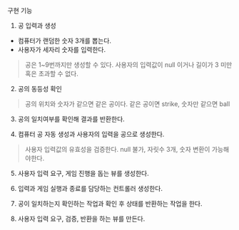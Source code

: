 


구현 기능 
1. 공 입력과 생성
- 컴퓨터가 랜덤한 숫자 3개를 뽑는다. 
- 사용자가 세자리 숫자를 입력한다.
> 공은 1~9번까지만 생성할 수 있다.
> 사용자의 입력값이 null 이거나 길이가 3 미만 혹은 초과할 수 없다.

2. 공의 동등성 확인
> 공의 위치와 숫자가 같으면 같은 공이다. 
> 같은 공이면 strike, 숫자만 같으면 ball  

3. 공의 일치여부를 확인해 결과를 반환한다.

4. 컴퓨터 공 자동 생성과 사용자의 입력을 공으로 생성한다.
> 사용자 입력값의 유효성을 검증한다.
> null 불가, 자릿수 3개, 숫자 변환이 가능해야한다.

5. 사용자 입력 요구, 게임 진행을 돕는 뷰를 생성한다.
6. 입력과 게임 실행과 종료를 담당하는 컨트롤러 생성한다.

7. 공이 일치하는지 확인하는 작업과 확인 후 상태를 반환하는 작업을 한다.
8. 사용자 입력 요구,  검증, 반환을 하는 뷰를 만든다.
